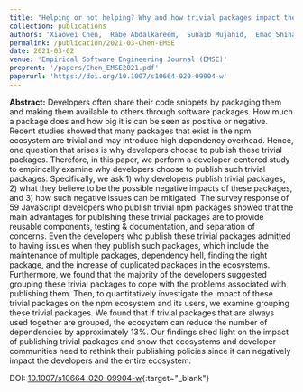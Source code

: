 ```yaml
---
title: "Helping or not helping? Why and how trivial packages impact the npm ecosystem"
collection: publications
authors: 'Xiaowei Chen,  Rabe Abdalkareem,  Suhaib Mujahid,  Emad Shihab,  Xin Xia'
permalink: /publication/2021-03-Chen-EMSE
date: 2021-03-02
venue: 'Empirical Software Engineering Journal (EMSE)'
preprent: '/papers/Chen_EMSE2021.pdf'
paperurl: 'https://doi.org/10.1007/s10664-020-09904-w'
---
```

 **Abstract:**  Developers often share their code snippets by packaging them and making them available to others through software packages. How much a package does and how big it is can be seen as positive or negative. Recent studies showed that many packages that exist in the npm ecosystem are trivial and may introduce high dependency overhead. Hence, one question that arises is why developers choose to publish these trivial packages. Therefore, in this paper, we perform a developer-centered study to empirically examine why developers choose to publish such trivial packages. Specifically, we ask 1) why developers publish trivial packages, 2) what they believe to be the possible negative impacts of these packages, and 3) how such negative issues can be mitigated. The survey response of 59 JavaScript developers who publish trivial npm packages showed that the main advantages for publishing these trivial packages are to provide reusable components, testing &amp; documentation, and separation of concerns. Even the developers who publish these trivial packages admitted to having issues when they publish such packages, which include the maintenance of multiple packages, dependency hell, finding the right package, and the increase of duplicated packages in the ecosystems. Furthermore, we found that the majority of the developers suggested grouping these trivial packages to cope with the problems associated with publishing them. Then, to quantitatively investigate the impact of these trivial packages on the npm ecosystem and its users, we examine grouping these trivial packages. We found that if trivial packages that are always used together are grouped, the ecosystem can reduce the number of dependencies by approximately 13%. Our findings shed light on the impact of publishing trivial packages and show that ecosystems and developer communities need to rethink their publishing policies since it can negatively impact the developers and the entire ecosystem.

DOI: [10.1007/s10664-020-09904-w](https://doi.org/10.1007/s10664-020-09904-w){:target="_blank"}
